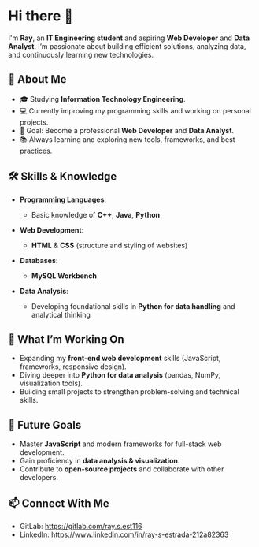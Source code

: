 # Hi there 👋

I'm **Ray**, an **IT Engineering student** and aspiring **Web Developer** and **Data Analyst**. I’m passionate about building efficient solutions, analyzing data, and continuously learning new technologies.

## 🌟 About Me

* 🎓 Studying **Information Technology Engineering**.
* 💻 Currently improving my programming skills and working on personal projects.
* 🎯 Goal: Become a professional **Web Developer** and **Data Analyst**.
* 📚 Always learning and exploring new tools, frameworks, and best practices.

## 🛠️ Skills & Knowledge

* **Programming Languages**:

  * Basic knowledge of **C++**, **Java**, **Python**
* **Web Development**:

  * **HTML** & **CSS** (structure and styling of websites)
* **Databases**:
  
  * **MySQL Workbench**
* **Data Analysis**:

  * Developing foundational skills in **Python for data handling** and analytical thinking

## 🚀 What I’m Working On

* Expanding my **front-end web development** skills (JavaScript, frameworks, responsive design).
* Diving deeper into **Python for data analysis** (pandas, NumPy, visualization tools).
* Building small projects to strengthen problem-solving and technical skills.

## 📌 Future Goals

* Master **JavaScript** and modern frameworks for full-stack web development.
* Gain proficiency in **data analysis & visualization**.
* Contribute to **open-source projects** and collaborate with other developers.

## 📫 Connect With Me

* GitLab: https://gitlab.com/ray.s.est116
* LinkedIn: https://www.linkedin.com/in/ray-s-estrada-212a82363
